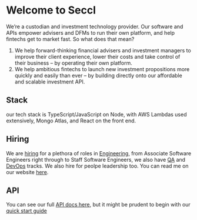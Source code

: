 # Welcome to Seccl

We’re a custodian and investment technology provider. Our software and APIs empower advisers and DFMs to run their own platform, and help fintechs get to market fast. So what does that mean?

1. We help forward-thinking financial advisers and investment managers to improve their client experience, lower their costs and take control of their business – by operating their own platform.
2. We help ambitious fintechs to launch new investment propositions more quickly and easily than ever – by building directly onto our affordable and scalable investment API.
          
## Stack

our tech stack is TypeScript/JavaScript on Node, with AWS Lambdas used extensively, Mongo Atlas, and React on the front end.

## Hiring

We are [hiring](https://seccl.tech/careers/) for a plethora of roles in [Engineering](https://seccl.tech/careers/#career-roles), from Associate Software Engineers right through to Staff Software Engineers, we also have [QA](https://seccl.tech/careers/#career-roles) and [DevOps](https://seccl.tech/careers/#career-roles) tracks. We also hire for peolpe leadership too. You can read me on our website [here](https://seccl.tech/careers/). 

## API

You can see our full [API docs here](https://documenter.getpostman.com/view/9710133/SWE55y81#0c64dc25-f49c-4efe-ab0d-8f47da233723), but it might be prudent to begin with our [quick start guide](https://documenter.getpostman.com/view/9710133/TVK5c1dP)
